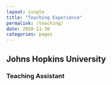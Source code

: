 ```yaml
---
layout: single
title: "Teaching Experience"
permalink: /teaching/
date: 2020-11-30
categories: pages
---
```

## Johns Hopkins University
### Teaching Assistant
